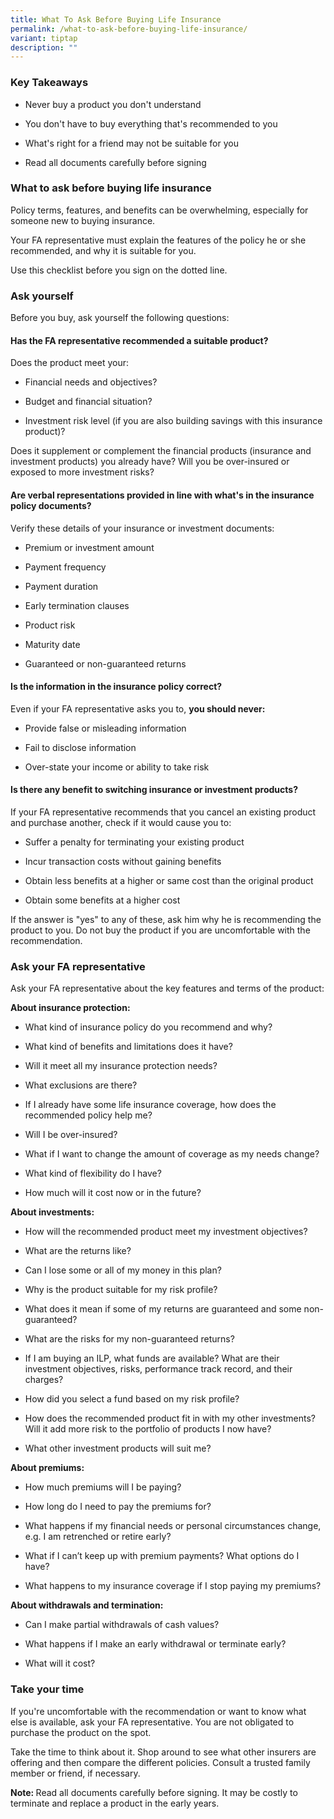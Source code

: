 ```yaml
---
title: What To Ask Before Buying Life Insurance
permalink: /what-to-ask-before-buying-life-insurance/
variant: tiptap
description: ""
---
```

<h3>Key Takeaways</h3>
<ul data-tight="true" class="tight">
<li>
<p>Never buy a product you don't understand</p>
</li>
<li>
<p>You don't have to buy everything that's recommended to you</p>
</li>
<li>
<p>What's right for a friend may not be suitable for you</p>
</li>
<li>
<p>Read all documents carefully before signing</p>
</li>
</ul>
<h3>What to ask before buying life insurance</h3>
<p>Policy terms, features, and benefits can be overwhelming, especially for
someone new to buying insurance.</p>
<p>Your FA representative must explain the features of the policy he or she
recommended, and why it is suitable for you.</p>
<p>Use this checklist before you sign on the dotted line.</p>
<h3>Ask yourself</h3>
<p>Before you buy, ask yourself the following questions:</p>
<h4>Has the FA representative recommended a suitable product?</h4>
<p>Does the product meet your:</p>
<ul data-tight="true" class="tight">
<li>
<p>Financial needs and objectives?</p>
</li>
<li>
<p>Budget and financial situation?</p>
</li>
<li>
<p>Investment risk level (if you are also building savings with this insurance
product)?</p>
</li>
</ul>
<p>Does it supplement or complement the financial products (insurance and
investment products) you already have? Will you be over-insured or exposed
to more investment risks?</p>
<h4>Are verbal representations provided in line with what's in the insurance policy documents?</h4>
<p>Verify these details of your insurance or investment documents:</p>
<ul data-tight="true" class="tight">
<li>
<p>Premium or investment amount</p>
</li>
<li>
<p>Payment frequency</p>
</li>
<li>
<p>Payment duration</p>
</li>
<li>
<p>Early termination clauses</p>
</li>
<li>
<p>Product risk</p>
</li>
<li>
<p>Maturity date</p>
</li>
<li>
<p>Guaranteed or non-guaranteed returns</p>
</li>
</ul>
<h4>Is the information in the insurance policy correct?</h4>
<p>Even if your FA representative asks you to, <strong>you should never:</strong>
</p>
<ul data-tight="true" class="tight">
<li>
<p>Provide false or misleading information</p>
</li>
<li>
<p>Fail to disclose information</p>
</li>
<li>
<p>Over-state your income or ability to take risk</p>
</li>
</ul>
<h4>Is there any benefit to switching insurance or investment products?</h4>
<p>If your FA representative recommends that you cancel an existing product
and purchase another, check if it would cause you to:</p>
<ul data-tight="true" class="tight">
<li>
<p>Suffer a penalty for terminating your existing product</p>
</li>
<li>
<p>Incur transaction costs without gaining benefits</p>
</li>
<li>
<p>Obtain less benefits at a higher or same cost than the original product</p>
</li>
<li>
<p>Obtain some benefits at a higher cost</p>
</li>
</ul>
<p>If the answer is "yes" to any of these, ask him why he is recommending
the product to you. Do not buy the product if you are uncomfortable with
the recommendation.</p>
<h3>Ask your FA representative</h3>
<p>Ask your FA representative about the key features and terms of the product:</p>
<p><strong>About insurance protection:</strong>
</p>
<ul data-tight="true" class="tight">
<li>
<p>What kind of insurance policy do you recommend and why?</p>
</li>
<li>
<p>What kind of benefits and limitations does it have?</p>
</li>
<li>
<p>Will it meet all my insurance protection needs?</p>
</li>
<li>
<p>What exclusions are there?</p>
</li>
<li>
<p>If I already have some life insurance coverage, how does the recommended
policy help me?</p>
</li>
<li>
<p>Will I be over-insured?</p>
</li>
<li>
<p>What if I want to change the amount of coverage as my needs change?</p>
</li>
<li>
<p>What kind of flexibility do I have?</p>
</li>
<li>
<p>How much will it cost now or in the future?</p>
</li>
</ul>
<p><strong>About investments:</strong>
</p>
<ul data-tight="true" class="tight">
<li>
<p>How will the recommended product meet my investment objectives?</p>
</li>
<li>
<p>What are the returns like?</p>
</li>
<li>
<p>Can I lose some or all of my money in this plan?</p>
</li>
<li>
<p>Why is the product suitable for my risk profile?</p>
</li>
<li>
<p>What does it mean if some of my returns are guaranteed and some non-guaranteed?</p>
</li>
<li>
<p>What are the risks for my non-guaranteed returns?</p>
</li>
<li>
<p>If I am buying an ILP, what funds are available? What are their investment
objectives, risks, performance track record, and their charges?</p>
</li>
<li>
<p>How did you select a fund based on my risk profile?</p>
</li>
<li>
<p>How does the recommended product fit in with my other investments? Will
it add more risk to the portfolio of products I now have?</p>
</li>
<li>
<p>What other investment products will suit me?</p>
</li>
</ul>
<p><strong>About premiums:</strong>
</p>
<ul data-tight="true" class="tight">
<li>
<p>How much premiums will I be paying?</p>
</li>
<li>
<p>How long do I need to pay the premiums for?</p>
</li>
<li>
<p>What happens if my financial needs or personal circumstances change, e.g.
I am retrenched or retire early?</p>
</li>
<li>
<p>What if I can’t keep up with premium payments? What options do I have?</p>
</li>
<li>
<p>What happens to my insurance coverage if I stop paying my premiums?</p>
</li>
</ul>
<p><strong>About withdrawals and termination:</strong>
</p>
<ul data-tight="true" class="tight">
<li>
<p>Can I make partial withdrawals of cash values?</p>
</li>
<li>
<p>What happens if I make an early withdrawal or terminate early?</p>
</li>
<li>
<p>What will it cost?</p>
</li>
</ul>
<h3>Take your time</h3>
<p>If you're uncomfortable with the recommendation or want to know what else
is available, ask your FA representative. You are not obligated to purchase
the product on the spot.</p>
<p>Take the time to think about it. Shop around to see what other insurers
are offering and then compare the different policies. Consult a trusted
family member or friend, if necessary.</p>
<p></p>
<p><strong>Note: </strong>Read all documents carefully before signing. It
may be costly to terminate and replace a product in the early years.</p>
